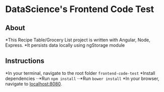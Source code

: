 DataScience's Frontend Code Test
==================


## About

*This Recipe Table/Grocery List project is written with Angular, Node, Express. 
*It persists data locally using ngStorage module

## Instructions

*In your terminal, navigate to the root folder `frontend-code-test`
*Install dependencies
⋅⋅*Run `npm install`
⋅⋅*Run `bower install`
*In your browser, navigate to [localhost:8080](http://localhost:8080).
